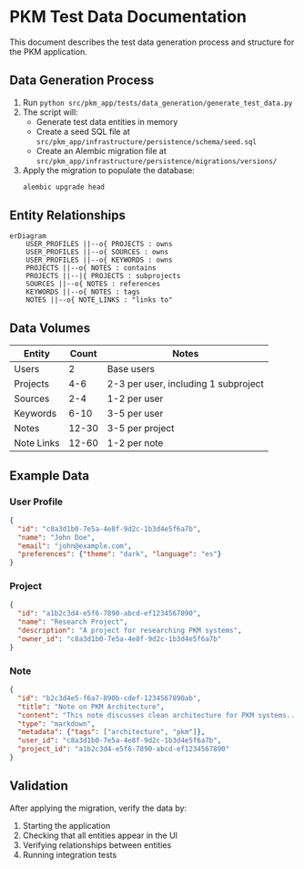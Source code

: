 # PKM Test Data Documentation

This document describes the test data generation process and structure for the PKM application.

## Data Generation Process

1. Run `python src/pkm_app/tests/data_generation/generate_test_data.py`
2. The script will:
   - Generate test data entities in memory
   - Create a seed SQL file at `src/pkm_app/infrastructure/persistence/schema/seed.sql`
   - Create an Alembic migration file at `src/pkm_app/infrastructure/persistence/migrations/versions/`
3. Apply the migration to populate the database:
   ```bash
   alembic upgrade head
   ```

## Entity Relationships

```mermaid
erDiagram
    USER_PROFILES ||--o{ PROJECTS : owns
    USER_PROFILES ||--o{ SOURCES : owns
    USER_PROFILES ||--o{ KEYWORDS : owns
    PROJECTS ||--o{ NOTES : contains
    PROJECTS ||--|{ PROJECTS : subprojects
    SOURCES ||--o{ NOTES : references
    KEYWORDS ||--o{ NOTES : tags
    NOTES ||--o{ NOTE_LINKS : "links to"
```

## Data Volumes

| Entity       | Count | Notes |
|--------------|-------|-------|
| Users        | 2     | Base users |
| Projects     | 4-6   | 2-3 per user, including 1 subproject |
| Sources      | 2-4   | 1-2 per user |
| Keywords     | 6-10  | 3-5 per user |
| Notes        | 12-30 | 3-5 per project |
| Note Links   | 12-60 | 1-2 per note |

## Example Data

### User Profile
```json
{
  "id": "c8a3d1b0-7e5a-4e8f-9d2c-1b3d4e5f6a7b",
  "name": "John Doe",
  "email": "john@example.com",
  "preferences": {"theme": "dark", "language": "es"}
}
```

### Project
```json
{
  "id": "a1b2c3d4-e5f6-7890-abcd-ef1234567890",
  "name": "Research Project",
  "description": "A project for researching PKM systems",
  "owner_id": "c8a3d1b0-7e5a-4e8f-9d2c-1b3d4e5f6a7b"
}
```

### Note
```json
{
  "id": "b2c3d4e5-f6a7-890b-cdef-1234567890ab",
  "title": "Note on PKM Architecture",
  "content": "This note discusses clean architecture for PKM systems...",
  "type": "markdown",
  "metadata": {"tags": ["architecture", "pkm"]},
  "user_id": "c8a3d1b0-7e5a-4e8f-9d2c-1b3d4e5f6a7b",
  "project_id": "a1b2c3d4-e5f6-7890-abcd-ef1234567890"
}
```

## Validation

After applying the migration, verify the data by:
1. Starting the application
2. Checking that all entities appear in the UI
3. Verifying relationships between entities
4. Running integration tests
